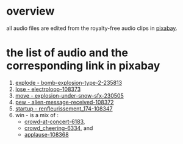 # overview

all audio files are edited from the royalty-free audio clips in [pixabay][link-0].

# the list of audio and the corresponding link in pixabay
1. [explode - bomb-explosion-type-2-235813][link-1]
1. [lose - electroloop-108373][link-2]
1. [move - explosion-under-snow-sfx-230505][link-3]
1. [pew - alien-message-received-108372][link-4]
1. [startup - renfleurissement_174-108347][link-5]
1. win - is a mix of :
    - [crowd-at-concert-6183][link-6],
    - [crowd_cheering-6334][link-7], and
    - [applause-108368][link-8]

[comments]: -----------------------------
[link-0]: https://pixabay.com/
[link-1]: https://pixabay.com/sound-effects/search/bomb-explosion-type-2-235813/
[link-2]: https://pixabay.com/sound-effects/search/electroloop-108373/
[link-3]: https://pixabay.com/sound-effects/search/explosion-under-snow-sfx-230505/
[link-4]: https://pixabay.com/sound-effects/search/alien-message-received-108372/
[link-5]: https://pixabay.com/sound-effects/search/renfleurissement_174-108347/
[link-6]: https://pixabay.com/sound-effects/search/crowd-at-concert-6183/
[link-7]: https://pixabay.com/sound-effects/search/crowd_cheering-6334/
[link-8]: https://pixabay.com/sound-effects/search/applause-108368/

